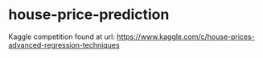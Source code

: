 # house-price-prediction
Kaggle competition found at url: https://www.kaggle.com/c/house-prices-advanced-regression-techniques
